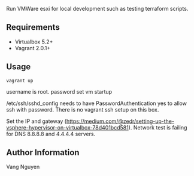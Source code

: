 Run VMWare esxi for local development such as testing terraform scripts.

Requirements
------------

- Virtualbox 5.2+
- Vagrant 2.0.1+

Usage
-----

```
vagrant up
```

username is root. password set vm startup

/etc/ssh/sshd_config needs to have PasswordAuthentication yes to allow ssh with password. There is no vagrant ssh setup on this box.

Set the IP and gateway (https://medium.com/@zedr/setting-up-the-vsphere-hypervisor-on-virtualbox-78d401bcd581). Network test is failing for DNS 8.8.8.8 and 4.4.4.4 servers. 


Author Information
------------------

Vang Nguyen

